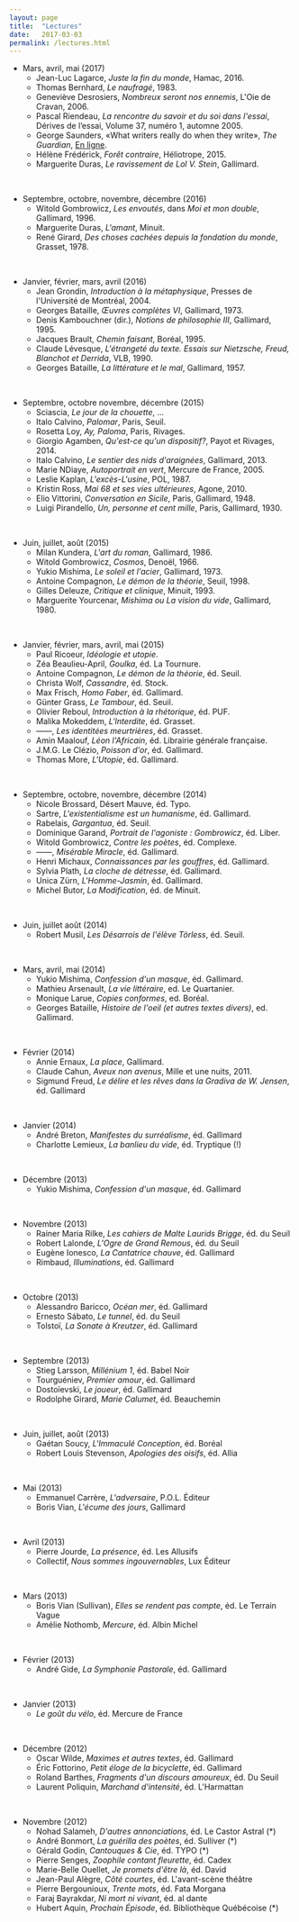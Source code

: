```yaml
---
layout: page
title:  "Lectures"
date:   2017-03-03
permalink: /lectures.html
---
```

- Mars, avril, mai (2017)
	* Jean-Luc Lagarce, _Juste la fin du monde_, Hamac, 2016.
	* Thomas Bernhard, _Le naufragé_, 1983.
	* Geneviève Desrosiers, _Nombreux seront nos ennemis_, L'Oie de Cravan, 2006.
	* Pascal Riendeau, _La rencontre du savoir et du soi dans l'essai_, Dérives de l’essai, Volume 37, numéro 1, automne 2005.
	* George Saunders, «What writers really
do when they write», _The Guardian_, [En ligne](https://www.theguardian.com/books/2017/mar/04/what-writers-really-do-when-they-write).
	* Hélène Frédérick, _Forêt contraire_, Héliotrope, 2015.
	* Marguerite Duras, _Le ravissement de Lol V. Stein_, Gallimard. 

<br>

- Septembre, octobre, novembre, décembre (2016)
	* Witold Gombrowicz, _Les envoutés_, dans _Moi et mon double_, Gallimard, 1996.
	* Marguerite Duras, _L'amant_, Minuit.
	* René Girard, _Des choses cachées depuis la fondation du monde_, Grasset, 1978.

<br>

- Janvier, février, mars, avril (2016)
	* Jean Grondin, _Introduction à la métaphysique_, Presses de l'Université de Montréal, 2004.
	* Georges Bataille, _Œuvres complètes VI_, Gallimard, 1973.
	* Denis Kambouchner (dir.), _Notions de philosophie III_, Gallimard, 1995.
	* Jacques Brault, _Chemin faisant_, Boréal, 1995.
	* Claude Lévesque, _L'étrangeté du texte. Essais sur Nietzsche, Freud, Blanchot et Derrida_, VLB, 1990.
	* Georges Bataille, _La littérature et le mal_, Gallimard, 1957.

<br>

- Septembre, octobre novembre, décembre (2015)
	* Sciascia, _Le jour de la chouette_, ...
	* Italo Calvino, _Palomar_, Paris, Seuil.
	* Rosetta Loy, _Ay, Paloma_, Paris, Rivages.
	* Giorgio Agamben, _Qu'est-ce qu'un dispositif?_, Payot et Rivages, 2014.
	* Italo Calvino, _Le sentier des nids d'araignées_, Gallimard, 2013.
	* Marie NDiaye, _Autoportrait en vert_, Mercure de France, 2005.
	* Leslie Kaplan, *L'excès-L'usine*, POL, 1987.
	* Kristin Ross, *Mai 68 et ses vies ultérieures*, Agone, 2010.
	* Elio Vittorini, *Conversation en Sicile*, Paris, Gallimard, 1948.
	* Luigi Pirandello, *Un, personne et cent mille*, Paris, Gallimard, 1930.

<br>

- Juin, juillet, août (2015)
	* Milan Kundera, _L'art du roman_, Gallimard, 1986.
	* Witold Gombrowicz, _Cosmos_, Denoël, 1966.
	* Yukio Mishima, _Le soleil et l'acier_, Gallimard, 1973.
	* Antoine Compagnon, _Le démon de la théorie_, Seuil, 1998.
	* Gilles Deleuze, _Critique et clinique_, Minuit, 1993.
	* Marguerite Yourcenar, _Mishima ou La vision du vide_, Gallimard, 1980.

<br>

- Janvier, février, mars, avril, mai (2015)
	* Paul Ricoeur, _Idéologie et utopie_.
	* Zéa Beaulieu-April, _Goulka_, éd. La Tournure.
	* Antoine Compagnon, _Le démon de la théorie_, éd. Seuil.
	* Christa Wolf, _Cassandre_, éd. Stock.
	* Max Frisch, _Homo Faber_, éd. Gallimard.
	* Günter Grass, _Le Tambour_, éd. Seuil.
	* Olivier Reboul, _Introduction à la rhétorique_, éd. PUF.
	* Malika Mokeddem, _L'Interdite_, éd. Grasset.
	* ——, _Les identitées meurtrières_, éd. Grasset.
	* Amin Maalouf, _Léon l'Africain_, éd. Librairie générale française.
	* J.M.G. Le Clézio, _Poisson d'or_, éd. Gallimard.
	* Thomas More, _L'Utopie_, éd. Gallimard.

<br>

- Septembre, octobre, novembre, décembre (2014)
	* Nicole Brossard, Désert Mauve, éd. Typo.
	* Sartre, _L'existentialisme est un humanisme_, éd. Gallimard.
	* Rabelais, _Gargantua_, éd. Seuil.
	* Dominique Garand, _Portrait de l'agoniste : Gombrowicz_, éd. Liber.
	* Witold Gombrowicz, _Contre les poètes_, éd. Complexe.
	* ——, _Misérable Miracle_, éd. Gallimard.
	* Henri Michaux, _Connaissances par les gouffres_, éd. Gallimard.
	* Sylvia Plath, _La cloche de détresse_, éd. Gallimard.
	* Unica Zürn, _L'Homme-Jasmin_, éd. Gallimard.
	* Michel Butor, _La Modification_, éd. de Minuit.

<br>

- Juin, juillet août (2014)
	* Robert Musil, _Les Désarrois de l'élève Törless_, éd. Seuil.

<br>

- Mars, avril, mai (2014)
	* Yukio Mishima, _Confession d'un masque_, éd. Gallimard.
	* Mathieu Arsenault, _La vie littéraire_, ed. Le Quartanier.
	* Monique Larue, _Copies conformes_, ed. Boréal.
	* Georges Bataille, _Histoire de l'oeil (et autres textes divers)_, ed. Gallimard.

<br>

- Février (2014)
	* Annie Ernaux, _La place_, Gallimard.
	* Claude Cahun, _Aveux non avenus_, Mille et une nuits, 2011.
	* Sigmund Freud, _Le délire et les rêves dans la Gradiva de W. Jensen_, éd. Gallimard

<br>

- Janvier (2014)
	* André Breton, _Manifestes du surréalisme_, éd. Gallimard
	* Charlotte Lemieux, _La banlieu du vide_, éd. Tryptique (!)

<br>

- Décembre (2013)
	* Yukio Mishima, _Confession d'un masque_, éd. Gallimard

<br>

- Novembre (2013)
	* Rainer Maria Rilke, _Les cahiers de Malte Laurids Brigge_, éd. du Seuil
	* Robert Lalonde, _L'Ogre de Grand Remous_, éd. du Seuil
	* Eugène Ionesco, _La Cantatrice chauve_, éd. Gallimard
	* Rimbaud, _Illuminations_, éd. Gallimard

<br>

- Octobre (2013)
	* Alessandro Baricco, _Océan mer_, éd. Gallimard
	* Ernesto Sábato, _Le tunnel_, éd. du Seuil
	* Tolstoï, _La Sonate à Kreutzer_, éd. Gallimard

<br>

- Septembre (2013)
	* Stieg Larsson, _Millénium 1_, éd. Babel Noir
	* Tourguéniev, _Premier amour_, éd. Gallimard
	* Dostoïevski, _Le joueur_, éd. Gallimard
	* Rodolphe Girard, _Marie Calumet_, éd. Beauchemin

<br>

- Juin, juillet, août (2013)
	* Gaétan Soucy, _L'Immaculé Conception_, éd. Boréal
	* Robert Louis Stevenson, _Apologies des oisifs_, éd. Allia

<br>

- Mai (2013)
	* Emmanuel Carrère, _L'adversaire_, P.O.L. Éditeur
	* Boris Vian, _L'écume des jours_, Gallimard

<br>

- Avril (2013)
	* Pierre Jourde, _La présence_, éd. Les Allusifs
	* Collectif, _Nous sommes ingouvernables_, Lux Éditeur

<br>

- Mars (2013)
	* Boris Vian (Sullivan), _Elles se rendent pas compte_, éd. Le Terrain Vague
	* Amélie Nothomb, _Mercure_, éd. Albin Michel

<br>

- Février (2013)
	* André Gide, _La Symphonie Pastorale_, éd. Gallimard

<br>

- Janvier (2013)
	* _Le goût du vélo_, éd. Mercure de France

<br>

- Décembre (2012)
	* Oscar Wilde, _Maximes et autres textes_, éd. Gallimard
	* Éric Fottorino, _Petit éloge de la bicyclette_, éd. Gallimard
	* Roland Barthes, _Fragments d'un discours amoureux_, éd. Du Seuil
	* Laurent Poliquin, _Marchand d'intensité_, éd. L'Harmattan


<br>

- Novembre (2012)
	* Nohad Salameh, _D'autres annonciations_, éd. Le Castor Astral (*)
	* André Bonmort, _La guérilla des poètes_, éd. Sulliver (*)
	* Gérald Godin, _Cantouques & Cie_, éd. TYPO (*)
	* Pierre Senges, _Zoophile contant fleurette_, éd. Cadex
	* Marie-Belle Ouellet, _Je promets d'être là_, éd. David
	* Jean-Paul Alègre, _Côté courtes_, éd. L'avant-scène théâtre
	* Pierre Bergounioux, _Trente mots_, éd. Fata Morgana
	* Faraj Bayrakdar, _Ni mort ni vivant_, éd. al dante
	* Hubert Aquin, _Prochain Épisode_, éd. Bibliothèque Québécoise (*)
